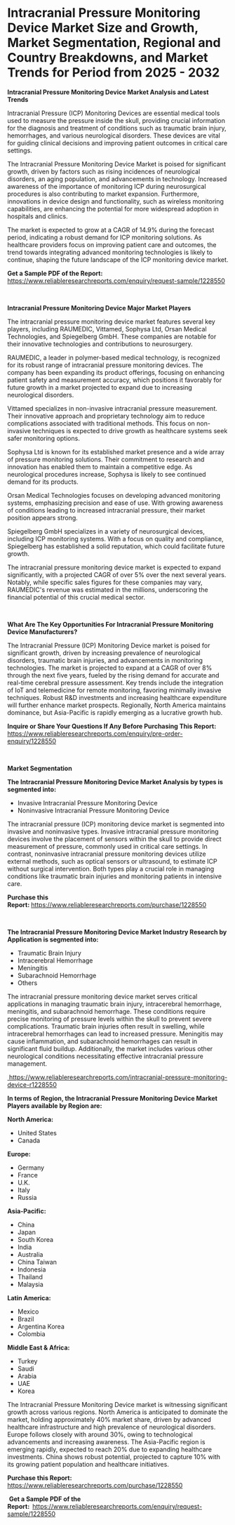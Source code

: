 <p><h1>Intracranial Pressure Monitoring Device Market Size and Growth, Market Segmentation, Regional and Country Breakdowns, and Market Trends for Period from 2025 -  2032</h1></p><p><strong>Intracranial Pressure Monitoring Device Market Analysis and Latest Trends</strong></p>
<p><p>Intracranial Pressure (ICP) Monitoring Devices are essential medical tools used to measure the pressure inside the skull, providing crucial information for the diagnosis and treatment of conditions such as traumatic brain injury, hemorrhages, and various neurological disorders. These devices are vital for guiding clinical decisions and improving patient outcomes in critical care settings.</p><p>The Intracranial Pressure Monitoring Device Market is poised for significant growth, driven by factors such as rising incidences of neurological disorders, an aging population, and advancements in technology. Increased awareness of the importance of monitoring ICP during neurosurgical procedures is also contributing to market expansion. Furthermore, innovations in device design and functionality, such as wireless monitoring capabilities, are enhancing the potential for more widespread adoption in hospitals and clinics.</p><p>The market is expected to grow at a CAGR of 14.9% during the forecast period, indicating a robust demand for ICP monitoring solutions. As healthcare providers focus on improving patient care and outcomes, the trend towards integrating advanced monitoring technologies is likely to continue, shaping the future landscape of the ICP monitoring device market.</p></p>
<p><strong>Get a Sample PDF of the Report:&nbsp;</strong> <a href="https://www.reliableresearchreports.com/enquiry/request-sample/1228550?utm_campaign=3545&utm_medium=2&utm_source=Github&utm_content=ia&utm_term=13042025&utm_id=intracranial-pressure-monitoring-device">https://www.reliableresearchreports.com/enquiry/request-sample/1228550</a></p>
<p>&nbsp;</p>
<p><strong>Intracranial Pressure Monitoring Device Major Market Players</strong></p>
<p><p>The intracranial pressure monitoring device market features several key players, including RAUMEDIC, Vittamed, Sophysa Ltd, Orsan Medical Technologies, and Spiegelberg GmbH. These companies are notable for their innovative technologies and contributions to neurosurgery.</p><p>RAUMEDIC, a leader in polymer-based medical technology, is recognized for its robust range of intracranial pressure monitoring devices. The company has been expanding its product offerings, focusing on enhancing patient safety and measurement accuracy, which positions it favorably for future growth in a market projected to expand due to increasing neurological disorders.</p><p>Vittamed specializes in non-invasive intracranial pressure measurement. Their innovative approach and proprietary technology aim to reduce complications associated with traditional methods. This focus on non-invasive techniques is expected to drive growth as healthcare systems seek safer monitoring options.</p><p>Sophysa Ltd is known for its established market presence and a wide array of pressure monitoring solutions. Their commitment to research and innovation has enabled them to maintain a competitive edge. As neurological procedures increase, Sophysa is likely to see continued demand for its products.</p><p>Orsan Medical Technologies focuses on developing advanced monitoring systems, emphasizing precision and ease of use. With growing awareness of conditions leading to increased intracranial pressure, their market position appears strong.</p><p>Spiegelberg GmbH specializes in a variety of neurosurgical devices, including ICP monitoring systems. With a focus on quality and compliance, Spiegelberg has established a solid reputation, which could facilitate future growth.</p><p>The intracranial pressure monitoring device market is expected to expand significantly, with a projected CAGR of over 5% over the next several years. Notably, while specific sales figures for these companies may vary, RAUMEDIC's revenue was estimated in the millions, underscoring the financial potential of this crucial medical sector.</p></p>
<p>&nbsp;</p>
<p><strong>What Are The Key Opportunities For Intracranial Pressure Monitoring Device Manufacturers?</strong></p>
<p><p>The Intracranial Pressure (ICP) Monitoring Device market is poised for significant growth, driven by increasing prevalence of neurological disorders, traumatic brain injuries, and advancements in monitoring technologies. The market is projected to expand at a CAGR of over 8% through the next five years, fueled by the rising demand for accurate and real-time cerebral pressure assessment. Key trends include the integration of IoT and telemedicine for remote monitoring, favoring minimally invasive techniques. Robust R&D investments and increasing healthcare expenditure will further enhance market prospects. Regionally, North America maintains dominance, but Asia-Pacific is rapidly emerging as a lucrative growth hub.</p></p>
<p><strong>Inquire or Share Your Questions If Any Before Purchasing This Report:</strong> <a href="https://www.reliableresearchreports.com/enquiry/pre-order-enquiry/1228550?utm_campaign=3545&utm_medium=2&utm_source=Github&utm_content=ia&utm_term=13042025&utm_id=intracranial-pressure-monitoring-device">https://www.reliableresearchreports.com/enquiry/pre-order-enquiry/1228550</a></p>
<p>&nbsp;</p>
<p><strong>Market Segmentation</strong></p>
<p><strong>The Intracranial Pressure Monitoring Device Market Analysis by types is segmented into:</strong></p>
<p><ul><li>Invasive Intracranial Pressure Monitoring Device</li><li>Noninvasive Intracranial Pressure Monitoring Device</li></ul></p>
<p><p>The intracranial pressure (ICP) monitoring device market is segmented into invasive and noninvasive types. Invasive intracranial pressure monitoring devices involve the placement of sensors within the skull to provide direct measurement of pressure, commonly used in critical care settings. In contrast, noninvasive intracranial pressure monitoring devices utilize external methods, such as optical sensors or ultrasound, to estimate ICP without surgical intervention. Both types play a crucial role in managing conditions like traumatic brain injuries and monitoring patients in intensive care.</p></p>
<p><strong>Purchase this Report:&nbsp;</strong><a href="https://www.reliableresearchreports.com/purchase/1228550?utm_campaign=3545&utm_medium=2&utm_source=Github&utm_content=ia&utm_term=13042025&utm_id=intracranial-pressure-monitoring-device">https://www.reliableresearchreports.com/purchase/1228550</a></p>
<p>&nbsp;</p>
<p><strong>The Intracranial Pressure Monitoring Device Market Industry Research by Application is segmented into:</strong></p>
<p><ul><li>Traumatic Brain Injury</li><li>Intracerebral Hemorrhage</li><li>Meningitis</li><li>Subarachnoid Hemorrhage</li><li>Others</li></ul></p>
<p><p>The intracranial pressure monitoring device market serves critical applications in managing traumatic brain injury, intracerebral hemorrhage, meningitis, and subarachnoid hemorrhage. These conditions require precise monitoring of pressure levels within the skull to prevent severe complications. Traumatic brain injuries often result in swelling, while intracerebral hemorrhages can lead to increased pressure. Meningitis may cause inflammation, and subarachnoid hemorrhages can result in significant fluid buildup. Additionally, the market includes various other neurological conditions necessitating effective intracranial pressure management.</p></p>
<p><a href="https://www.reliableresearchreports.com/intracranial-pressure-monitoring-device-r1228550?utm_campaign=3545&utm_medium=2&utm_source=Github&utm_content=ia&utm_term=13042025&utm_id=intracranial-pressure-monitoring-device">&nbsp;https://www.reliableresearchreports.com/intracranial-pressure-monitoring-device-r1228550</a></p>
<p><strong>In terms of Region, the Intracranial Pressure Monitoring Device Market Players available by Region are:</strong></p>
<p>
    <p> <strong> North America: </strong>
        <ul>
            <li>United States</li>
            <li>Canada</li>
        </ul>
        </p> 
    <p> <strong> Europe: </strong>
        <ul>
            <li>Germany</li>
            <li>France</li>
            <li>U.K.</li>
            <li>Italy</li>
            <li>Russia</li>
        </ul>
        </p> 
    <p> <strong> Asia-Pacific: </strong>
        <ul>
            <li>China</li>
            <li>Japan</li>
            <li>South Korea</li>
            <li>India</li>
            <li>Australia</li>
            <li>China Taiwan</li>
            <li>Indonesia</li>
            <li>Thailand</li>
            <li>Malaysia</li>
        </ul>
        </p> 
    <p> <strong> Latin America: </strong>
        <ul>
            <li>Mexico</li>
            <li>Brazil</li>
            <li>Argentina Korea</li>
            <li>Colombia</li>
        </ul>
        </p> 
    <p> <strong> Middle East & Africa: </strong>
        <ul>
            <li>Turkey</li>
            <li>Saudi</li>
            <li>Arabia</li>
            <li>UAE</li>
            <li>Korea</li>
        </ul>
    </p>
    </p>
<p><p>The Intracranial Pressure Monitoring Device market is witnessing significant growth across various regions. North America is anticipated to dominate the market, holding approximately 40% market share, driven by advanced healthcare infrastructure and high prevalence of neurological disorders. Europe follows closely with around 30%, owing to technological advancements and increasing awareness. The Asia-Pacific region is emerging rapidly, expected to reach 20% due to expanding healthcare investments. China shows robust potential, projected to capture 10% with its growing patient population and healthcare initiatives.</p></p>
<p><strong>Purchase this Report: </strong><a href="https://www.reliableresearchreports.com/purchase/1228550?utm_campaign=3545&utm_medium=2&utm_source=Github&utm_content=ia&utm_term=13042025&utm_id=intracranial-pressure-monitoring-device">https://www.reliableresearchreports.com/purchase/1228550</a></p>
<p>&nbsp;<strong>Get a Sample PDF of the Report:&nbsp;&nbsp;</strong><a href="https://www.reliableresearchreports.com/enquiry/request-sample/1228550?utm_campaign=3545&utm_medium=2&utm_source=Github&utm_content=ia&utm_term=13042025&utm_id=intracranial-pressure-monitoring-device">https://www.reliableresearchreports.com/enquiry/request-sample/1228550</a></p>
<p><strong></strong></p>
<p><p></p><p></p><p></p></p>